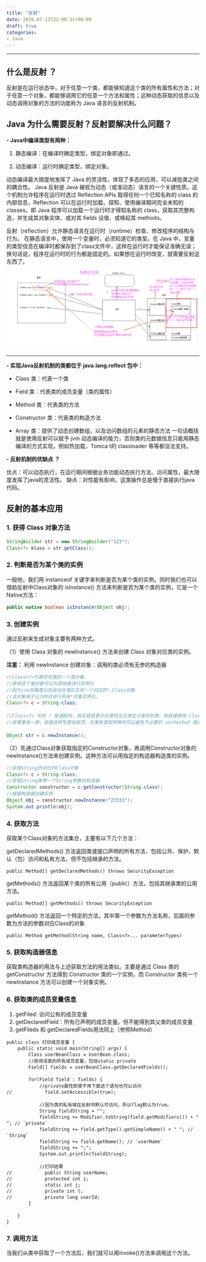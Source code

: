 ```yaml
---
title: "反射"
date: 2020-07-11T22:00:31+08:00
draft: true
categories:
- Java
---
```


***

## 什么是反射 ？

反射是在运行状态中，对于任意一个类，都能够知道这个类的所有属性和方法；对于任意一个对象，都能够调用它的任意一个方法和属性；这种动态获取的信息以及动态调用对象的方法的功能称为 Java 语言的反射机制。

## Java 为什么需要反射？反射要解决什么问题？

**- Java中编译类型有两种：**

1. 静态编译：在编译时确定类型，绑定对象即通过。 

   

2. 动态编译：运行时确定类型，绑定对象。



动态编译最大限度地发挥了 Java 的灵活性，体现了多态的应用，可以减低类之间的耦合性。 Java 反射是 Java 被视为动态（或准动态）语言的一个关键性质。这个机制允许程序在运行时透过 Reflection APIs 取得任何一个已知名称的 class 的内部信息，Reflection 可以在运行时加载、探知、使用编译期间完全未知的 classes。即 Java 程序可以加载一个运行时才得知名称的 class，获取其完整构造，并生成其对象实体、或对其 fields 设值、或唤起其 methods。

反射（reflection）允许静态语言在运行时（runtime）检查、修改程序的结构与行为。 在静态语言中，使用一个变量时，必须知道它的类型。在 Java 中，变量的类型信息在编译时都保存到了class文件中，这样在运行时才能保证准确无误；换句话说，程序在运行时的行为都是固定的。如果想在运行时改变，就需要反射这东西了。

![image-20200712225340997](https://github.com/OnlyThePiano/Notes/blob/master/images/image-20200712225340997.png)

---



**- 实现Java反射机制的类都位于 java.lang.reflect 包中：**

* Class 类：代表一个类

  

* Field 类：代表类的成员变量（类的属性） 

* Method 类：代表类的方法

* Constructor 类：代表类的构造方法

* Array 类：提供了动态创建数组，以及访问数组的元素的静态方法 一句话概括就是使用反射可以赋予 jvm 动态编译的能力，否则类的元数据信息只能用静态编译的方式实现，例如热加载，Tomca t的 classloader 等等都没法支持。



**- 反射机制的优缺点 ？**

优点：可以动态执行，在运行期间根据业务功能动态执行方法、访问属性，最大限度发挥了java的灵活性。 缺点：对性能有影响，这类操作总是慢于直接执行java代码。



## 反射的基本应用

### 1. 获得 Class 对象方法

~~~java
StringBuilder str = new StringBuilder("123");
Class<?> klass = str.getClass();
~~~



### 2. 判断是否为某个类的实例

一般地，我们用 instanceof 关键字来判断是否为某个类的实例。同时我们也可以借助反射中Class对象的 isInstance() 方法来判断是否为某个类的实例，它是一个Native方法：

~~~java
public native boolean isInstance(Object obj);
~~~



### 3. 创建实例

通过反射来生成对象主要有两种方式。

（1）使用 Class 对象的 newInstance() 方法来创建 Class 对象对应类的实例。

**注意：** 利用 newInstance 创建对象：调用的类必须有无参的构造器

```java
//Class<?>代表任何类的一个类对象。
//使用这个类对象可以为其他类进行实例化
//因为jvm加载类以后自动在堆区生成一个对应的*.Class对象
//该对象用于让JVM对进行所有*对象实例化。
Class<?> c = String.class;

//Class<?> 中的 ? 是通配符，其实就是表示任意符合泛类定义条件的类，和直接使用 Class
//效果基本一致，但是这样写更加规范，在某些类型转换时可以避免不必要的 unchecked 错误。

Object str = c.newInstance();
```

（2）先通过Class对象获取指定的Constructor对象，再调用Constructor对象的newInstance()方法来创建实例。这种方法可以用指定的构造器构造类的实例。

```java
//获取String所对应的Class对象
Class<?> c = String.class;
//获取String类带一个String参数的构造器
Constructor constructor = c.getConstructor(String.class);
//根据构造器创建实例
Object obj = constructor.newInstance("23333");
System.out.println(obj);
```

### 4. 获取方法

获取某个Class对象的方法集合，主要有以下几个方法：

getDeclaredMethods() 方法返回类或接口声明的所有方法，包括公共、保护、默认（包）访问和私有方法，但不包括继承的方法。

```
public Method[] getDeclaredMethods() throws SecurityException
```

getMethods() 方法返回某个类的所有公用（public）方法，包括其继承类的公用方法。

```
public Method[] getMethods() throws SecurityException
```

getMethod() 方法返回一个特定的方法，其中第一个参数为方法名称，后面的参数为方法的参数对应Class的对象

```
public Method getMethod(String name, Class<?>... parameterTypes)
```

### 5. 获取构造器信息

获取类构造器的用法与上述获取方法的用法类似。主要是通过 Class 类的 getConstructor 方法得到 Constructor 类的一个实例，而 Constructor 类有一个 newInstance 方法可以创建一个对象实例。

### 6. 获取类的成员变量信息

1. getFiled: 访问公有的成员变量 
2. getDeclaredField：所有已声明的成员变量。但不能得到其父类的成员变量 
3. getFileds 和 getDeclaredFields用法同上（参照Method）

~~~
public class 打印成员变量 {
    public static void main(String[] args) {
        Class userBeanClass = UserBean.class;
        //获得该类的所有成员变量，包括static private
        Field[] fields = userBeanClass.getDeclaredFields();

        for(Field field : fields) {
            //private属性即使不用下面这个语句也可以访问
//            field.setAccessible(true);

            //因为类的私有域在反射中默认可访问，所以flag默认为true。
            String fieldString = "";
            fieldString += Modifier.toString(field.getModifiers()) + " "; // `private`
            fieldString += field.getType().getSimpleName() + " "; // `String`
            fieldString += field.getName(); // `userName`
            fieldString += ";";
            System.out.println(fieldString);
            
            //打印结果
//            public String userName;
//            protected int i;
//            static int j;
//            private int l;
//            private long userId;
        }

    }
}
~~~



### 7. 调用方法

当我们从类中获取了一个方法后，我们就可以用invoke()方法来调用这个方法。

